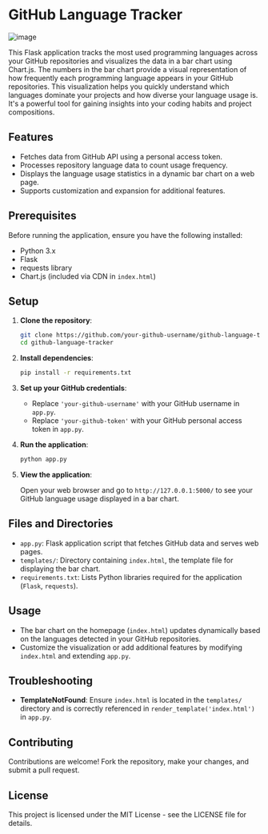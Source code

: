 # GitHub Language Tracker
![image](https://github.com/user-attachments/assets/12b5d4b7-1dcd-4bc7-8e4e-e02692c576fd)

This Flask application tracks the most used programming languages across your GitHub repositories and visualizes the data in a bar chart using Chart.js. The numbers in the bar chart provide a visual representation of how frequently each programming language appears in your GitHub repositories. This visualization helps you quickly understand which languages dominate your projects and how diverse your language usage is. It's a powerful tool for gaining insights into your coding habits and project compositions.

## Features

- Fetches data from GitHub API using a personal access token.
- Processes repository language data to count usage frequency.
- Displays the language usage statistics in a dynamic bar chart on a web page.
- Supports customization and expansion for additional features.

## Prerequisites

Before running the application, ensure you have the following installed:

- Python 3.x
- Flask
- requests library
- Chart.js (included via CDN in `index.html`)

## Setup

1. **Clone the repository**:

   ```bash
   git clone https://github.com/your-github-username/github-language-tracker.git
   cd github-language-tracker
   ```

2. **Install dependencies**:

   ```bash
   pip install -r requirements.txt
   ```

3. **Set up your GitHub credentials**:

   - Replace `'your-github-username'` with your GitHub username in `app.py`.
   - Replace `'your-github-token'` with your GitHub personal access token in `app.py`.

4. **Run the application**:

   ```bash
   python app.py
   ```

5. **View the application**:

   Open your web browser and go to `http://127.0.0.1:5000/` to see your GitHub language usage displayed in a bar chart.

## Files and Directories

- `app.py`: Flask application script that fetches GitHub data and serves web pages.
- `templates/`: Directory containing `index.html`, the template file for displaying the bar chart.
- `requirements.txt`: Lists Python libraries required for the application (`Flask`, `requests`).

## Usage

- The bar chart on the homepage (`index.html`) updates dynamically based on the languages detected in your GitHub repositories.
- Customize the visualization or add additional features by modifying `index.html` and extending `app.py`.

## Troubleshooting

- **TemplateNotFound**: Ensure `index.html` is located in the `templates/` directory and is correctly referenced in `render_template('index.html')` in `app.py`.

## Contributing

Contributions are welcome! Fork the repository, make your changes, and submit a pull request.

## License

This project is licensed under the MIT License - see the LICENSE file for details.
```

